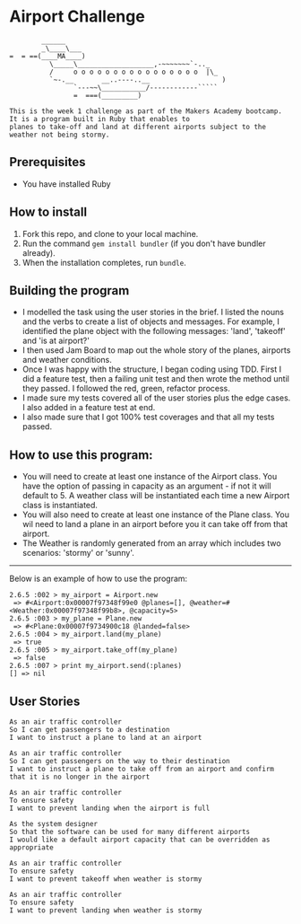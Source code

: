Airport Challenge
=================

```
        ______
        _\____\___
=  = ==(____MA____)
          \_____\___________________,-~~~~~~~`-.._
          /     o o o o o o o o o o o o o o o o  |\_
          `~-.__       __..----..__                  )
                `---~~\___________/------------`````
                =  ===(_________)

This is the week 1 challenge as part of the Makers Academy bootcamp. It is a program built in Ruby that enables to
planes to take-off and land at different airports subject to the weather not being stormy.

```
Prerequisites
-------
- You have installed Ruby

How to install
-------

1. Fork this repo, and clone to your local machine.
2. Run the command `gem install bundler` (if you don't have bundler already).
3. When the installation completes, run `bundle`.

Building the program
-------

- I modelled the task using the user stories in the brief. I listed the nouns and the verbs to create
a list of objects and messages. For example, I identified the plane object with the following messages:
'land', 'takeoff' and 'is at airport?'
- I then used Jam Board to map out the whole story of the planes, airports and weather conditions.
- Once I was happy with the structure, I began coding using TDD. First I did a feature test, then a failing
unit test and then wrote the method until they passed. I followed the red, green, refactor process.
- I made sure my tests covered all of the user stories plus the edge cases. I also added in a feature test at
end.
- I also made sure that I got 100% test coverages and that all my tests passed.

How to use this program:
-------

- You will need to create at least one instance of the Airport class. You have the option of passing in capacity as an argument -
if not it will default to 5. A weather class will be instantiated each time a new Airport class is instantiated.
- You will also need to create at least one instance of the Plane class. You wil need to land a plane in an airport before you
it can take off from that airport.
- The Weather is randomly generated from an array which includes two scenarios: 'stormy' or 'sunny'.

-------
Below is an example of how to use the program:
```
2.6.5 :002 > my_airport = Airport.new
 => #<Airport:0x00007f97348f99e0 @planes=[], @weather=#<Weather:0x00007f97348f99b8>, @capacity=5> 
2.6.5 :003 > my_plane = Plane.new
 => #<Plane:0x00007f9734900c18 @landed=false> 
2.6.5 :004 > my_airport.land(my_plane)
 => true 
2.6.5 :005 > my_airport.take_off(my_plane)
 => false 
2.6.5 :007 > print my_airport.send(:planes)
[] => nil

```
User Stories
---------
```
As an air traffic controller 
So I can get passengers to a destination 
I want to instruct a plane to land at an airport

As an air traffic controller 
So I can get passengers on the way to their destination 
I want to instruct a plane to take off from an airport and confirm that it is no longer in the airport

As an air traffic controller 
To ensure safety 
I want to prevent landing when the airport is full 

As the system designer
So that the software can be used for many different airports
I would like a default airport capacity that can be overridden as appropriate

As an air traffic controller 
To ensure safety 
I want to prevent takeoff when weather is stormy 

As an air traffic controller 
To ensure safety 
I want to prevent landing when weather is stormy

```